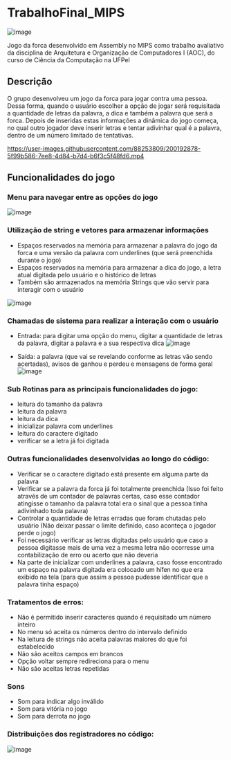 # TrabalhoFinal_MIPS
![image](https://user-images.githubusercontent.com/88253809/200189257-90353981-62f5-4ffe-93dc-459470938c5c.png)

Jogo da forca desenvolvido em Assembly no MIPS como trabalho avaliativo da disciplina de Arquitetura e Organização de Computadores I (AOC), do curso de Ciência da Computação na UFPel


## Descrição
O grupo desenvolveu um jogo da forca para jogar contra uma pessoa. Dessa forma, quando o usuário escolher a opção de jogar será requisitada a quantidade de letras da palavra, a dica e também a palavra que será a forca. Depois de inseridas estas informações a dinâmica do jogo começa, no qual outro jogador deve inserir letras e tentar adivinhar qual é a palavra, dentro de um número limitado de tentativas.

https://user-images.githubusercontent.com/88253809/200192878-5f99b586-7ee8-4d84-b7d4-b6f3c5f48fd6.mp4

## Funcionalidades do jogo
### Menu para navegar entre as opções do jogo

![image](https://user-images.githubusercontent.com/88253809/200194772-03acc172-1818-4c8b-8bda-bbcff76ac2e3.png)

### Utilização de string e vetores para armazenar informações
- Espaços reservados na memória para armazenar a palavra do jogo da forca e uma versão da palavra com underlines (que será preenchida durante o jogo)
- Espaços reservados na memória para armazenar a dica do jogo, a letra atual digitada pelo usuário e o histórico de letras
- Também são armazenados na memória Strings que vão servir para interagir com o usuário

![image](https://user-images.githubusercontent.com/88253809/200194796-21daa361-a26a-428e-a028-5032a783bc65.png)


### Chamadas de sistema para realizar a interação com o usuário

- Entrada: para digitar uma opção do menu, digitar a quantidade de letras da palavra, digitar a palavra e a sua respectiva dica
![image](https://user-images.githubusercontent.com/88253809/200194852-777d6324-4018-4ad9-87ed-9928d81b859a.png)

- Saída: a palavra (que vai se revelando conforme as letras vão sendo acertadas), avisos de ganhou e perdeu e mensagens de forma geral 
 ![image](https://user-images.githubusercontent.com/88253809/200195031-699898d9-d7a8-49f4-a5a7-f811bb231248.png)

### Sub Rotinas para as principais funcionalidades do jogo: 
- leitura do tamanho da palavra
- leitura da palavra 
- leitura da dica
- inicializar palavra com underlines
- leitura do caractere digitado
- verificar se a letra já foi digitada

### Outras funcionalidades desenvolvidas ao longo do código:
- Verificar se o caractere digitado está presente em alguma parte da palavra
- Verificar se a palavra da forca já foi totalmente preenchida (Isso foi feito através de um contador de palavras certas, caso esse contador atingisse o tamanho da palavra total era o sinal que a pessoa tinha adivinhado toda palavra)
- Controlar a quantidade de letras erradas que foram chutadas pelo usuário (Não deixar passar o limite definido, caso aconteça o jogador perde o jogo)
- Foi necessário verificar as letras digitadas pelo usuário que caso a pessoa digitasse mais de uma vez a mesma letra não ocorresse uma contabilização de erro ou acerto que não deveria
- Na parte de inicializar com underlines a palavra, caso fosse encontrado um espaço na palavra digitada era colocado um hífen no que era exibido na tela (para que assim a pessoa pudesse identificar que a palavra tinha espaço)

### Tratamentos de erros:
- Não é permitido inserir caracteres quando é requisitado um número inteiro
- No menu só aceita os números dentro do intervalo definido
- Na leitura de strings não aceita palavras maiores do que foi estabelecido
- Não são aceitos campos em brancos
- Opção voltar sempre redireciona para o menu
- Não são aceitas letras repetidas

### Sons
- Som para indicar algo inválido
- Som para vitória no jogo
- Som para derrota no jogo

### Distribuições dos registradores no código:
![image](https://user-images.githubusercontent.com/88253809/200195051-961e9555-6759-400e-aae3-eca72d1ca593.png)




